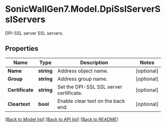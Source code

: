 # SonicWallGen7.Model.DpiSslServerSslServers
DPI-SSL server SSL servers.

## Properties

Name | Type | Description | Notes
------------ | ------------- | ------------- | -------------
**Name** | **string** | Address object name. | [optional] 
**Group** | **string** | Address group name. | [optional] 
**Certificate** | **string** | Set the DPI-SSL SSL server certificate. | [optional] 
**Cleartext** | **bool** | Enable clear text on the back end. | [optional] 

[[Back to Model list]](../README.md#documentation-for-models) [[Back to API list]](../README.md#documentation-for-api-endpoints) [[Back to README]](../README.md)

